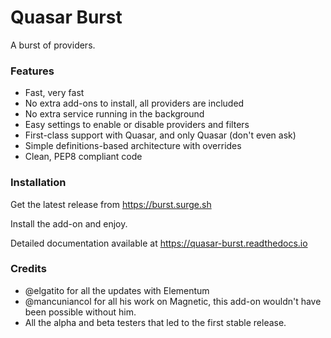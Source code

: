 # Quasar Burst

A burst of providers.


### Features
- Fast, very fast
- No extra add-ons to install, all providers are included
- No extra service running in the background
- Easy settings to enable or disable providers and filters
- First-class support with Quasar, and only Quasar (don't even ask)
- Simple definitions-based architecture with overrides
- Clean, PEP8 compliant code


### Installation

Get the latest release from https://burst.surge.sh

Install the add-on and enjoy.

Detailed documentation available at https://quasar-burst.readthedocs.io


### Credits
- @elgatito for all the updates with Elementum
- @mancuniancol for all his work on Magnetic, this add-on wouldn't have been
  possible without him.
- All the alpha and beta testers that led to the first stable release.
